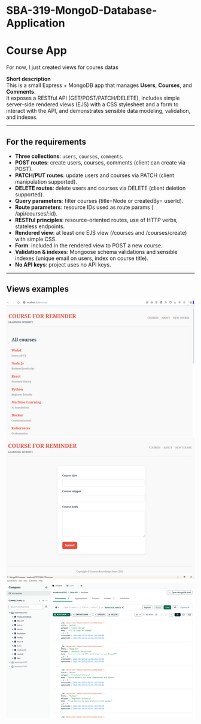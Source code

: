 # SBA-319-MongoD-Database-Application

# Course App 
For now, I just created views for coures datas

**Short description**  
This is a small Express + MongoDB app that manages **Users**, **Courses**, and **Comments**.  
It exposes a RESTful API (GET/POST/PATCH/DELETE), includes simple server-side rendered views (EJS) with a CSS stylesheet and a form to interact with the API, and demonstrates sensible data modeling, validation, and indexes.

---

## For the requirements
- **Three collections**: `users`, `courses`, `comments`.
- **POST routes**: create users, courses, comments (client can create via POST).
- **PATCH/PUT routes**: update users and courses via PATCH (client manipulation supported).
- **DELETE routes**: delete users and courses via DELETE (client deletion supported).
- **Query parameters**: filter courses (title=Node or createdBy= userId).
- **Route parameters**: resource IDs used as route params ( /api/courses/:id).
- **RESTful principles**: resource-oriented routes, use of HTTP verbs, stateless endpoints.
- **Rendered view**: at least one EJS view (/courses and /courses/create) with simple CSS.
- **Form**: included in the rendered view to POST a new course.
- **Validation & indexes**: Mongoose schema validations and sensible indexes (unique email on users, index on course title).
- **No API keys**: project uses no API keys.

---

## Views examples

![http://localhost:3250/courses](./images/course1.png)
![http://localhost:3250/Courses/create](./images/course2.png)
![Database](./images/course3.png)
